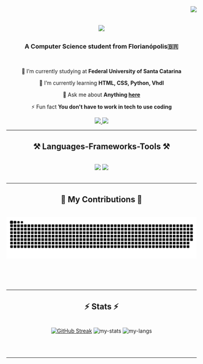 <img align="right" src="https://visitor-badge.laobi.icu/badge?page_id=artherp.artherp" />

<h1 align="center">
    <img src="https://readme-typing-svg.herokuapp.com/?font=JetBrains-Mono&size=35&center=true&vCenter=true&width=500&height=70&duration=4000&lines=Hi+There!+💻;+I'm+Arthur+Erpen!;" />
</h1>

<h3 align="center">A Computer Science student from Florianópolis🇧🇷</h3>

<br/>

<div align="center">
 
 🔭 I’m currently studying at **Federal University of Santa Catarina**
 
 🌱 I’m currently learning **HTML, CSS, Python, Vhdl**

💬 Ask me about **Anything [here](https://github.com/artherp/artherp/issues)**

⚡ Fun fact **You don't have to work in tech to use coding**

 </div>
 
<div align="center"> 
  <a href="mailto:a.erpen.contact@gmail.com">
    <img src="https://img.shields.io/badge/Gmail-333333?style=for-the-badge&logo=gmail&logoColor=red" />
  </a>
  <a href="https://www.linkedin.com/in/arthur-erpen-798804260/" target="_blank">
    <img src="https://img.shields.io/badge/LinkedIn-0077B5?style=for-the-badge&logo=linkedin&logoColor=white" target="_blank" />
  </a>
  </a>
</div>

 <hr/>
 
<h2 align="center">⚒️ Languages-Frameworks-Tools ⚒️</h2>
<br/>
<div align="center">
    <img src="https://skillicons.dev/icons?i=html,css,vscode,github,figma,git" />
    <img src="https://skillicons.dev/icons?i=python" /><br>
</div>

<br/>
<hr/>

<div align="center">
  <h2>🐍 My Contributions 🐍</h2>
  <br>
  <div align="center">

<picture>

  <img alt="github contribution grid snake animation" src="https://raw.githubusercontent.com/artherp/artherp/output/github-contribution-grid-snake.svg">

</picture>

</div>
  
  <br/><br/><br/>
</div>

<hr/>

<h2 align="center">⚡ Stats ⚡</h2>
<br>
<div align=center>
  <a href="https://git.io/streak-stats"><img src="https://streak-stats.demolab.com?user=artherp&theme=white&hide_border=true&border_radius=5" alt="GitHub Streak" /></a>
  <img alt="my-stats" src = "https://github-readme-stats.vercel.app/api?username=artherp"/>
  <img align= "top" alt="my-langs" src = "https://github-readme-stats.vercel.app/api/top-langs/?username=artherp"/>
</div>

<br/><br/>

<hr/>

<br/>

<br/>
